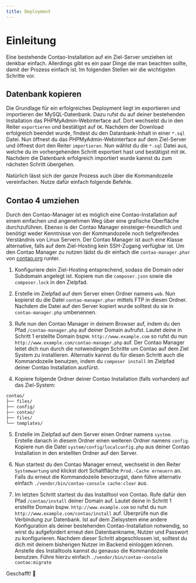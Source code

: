```yaml
---
title: Deployment
---
```


# Einleitung

Eine bestehende Contao-Installation auf ein Ziel-Server umziehen ist denkbar einfach. Allerdings gibt es ein paar Dinge die man beachten sollte, damit der Prozess einfach ist. Im folgenden Stellen wir die wichtigsten Schritte vor.

## Datenbank kopieren

Die Grundlage für ein erfolgreiches Deployment liegt im exportieren und importieren der MySQL-Datenbank. Dazu rufst du auf deiner bestehenden Installation das PHPMyAdmin-Webinterface auf. Dort wechselst du in den Reiter `exportieren` und bestätigst auf `OK`. Nachdem der Download erfolgreich beendet wurde, findest du den Datanbank-Inhalt in einer `*.sql` Datei. Nun öffnest du das PHPMyAdmin-Webinterface auf dem Ziel-Server und öffnest dort den Reiter `importieren`. Nun wählst du die `*.sql` Datei aus, welche du im vorhergehenden Schritt exportiert hast und bestätigst mit `OK`. Nachdem die Datenbank erfolgreich importiert wurde kannst du zum nächsten Schritt übergehen.

Natürlich lässt sich der ganze Prozess auch über die Kommandozeile vereinfachen. Nutze dafür einfach folgende Befehle.

## Contao 4 umziehen

Durch den Contao-Manager ist es möglich eine Contao-Installation auf einem einfachen und angenehmen Weg über eine grafische Oberfläche durchzuführen. Ebenso is der Contao Manager einsteiger-freundlich und benötigt weder Kenntnisse von der Kommandozeile noch tiefgreifendes Verständnis von Linux Servern. Der Contao Manager ist auch eine Klasse alternative, falls auf dem Ziel-Hosting kein SSH-Zugang verfügbar ist. Um den Contao Manager zu nutzen lädst du dir einfach die `contao-manager.phar` von [contao.org](https://contao.org/de/download.html) runter. 

1. Konfiguriere dein Ziel-Hosting entsprechend, sodass die Domain oder Subdomain angelegt ist. Kopiere nun die `composer.json` sowie die `composer.lock` in den Zielpfad.

2. Erstelle im Zielpfad auf dem Server einen Ordner namens `web`. Nun kopierst du die Datei `contao-manager.phar` mittels FTP in diesen Ordner. Nachdem die Datei auf den Server kopiert wurde solltest du sie in `contao-manager.php` umbenennen. 

3. Rufe nun den Contao Manager in deinem Browser auf, indem du den Pfad `/contao-manager.php` auf deiner Domain aufrufst. Lautet deine in Schritt 1 erstellte Domain bspw. `http://www.example.com` so rufst du nun `http://www.example.com/contao-manager.php` auf. Der Contao Manager leitet dich nun durch die notwendingen Schritte um Contao auf dem Ziel System zu installieren. Alternativ kannst du für diesen Schritt auch die Kommandozeile benutzen, indem du `composer install` im Zielpfad deiner Contao Installation ausfürst.

4. Kopiere folgende Ordner deiner Contao Installation (falls vorhanden) auf das Ziel-System:

```sh
contao/
├── files/
├── config/
├── contao/
├── files/
└── templates/
```

5. Erstelle im Zielpfad auf dem Server einen Ordner namens `system`. Erstelle danach in diesem Ordner einen weiteren Ordner namens `config`. Kopiere nun die Datei `system/config/localconfig.php` aus deiner Contao Installation in den erstellten Ordner auf den Server.

6. Nun startest du den Contao Manager erneut, wechselst in den Reiter `Systemwartung` und klickst dort Schaltfläche `Prod.-Cache erneuern` an. Falls du erneut die Kommandozeile bevorzugst, dann führe alternativ einfach `./vendor/bin/contao-console cache:clear` aus.

7. Im letzten Schritt startest du das Installtool von Contao. Rufe dafür den Pfad `/contao/install` deiner Domain auf. Lautet deine in Schritt 1 erstellte Domain bspw. `http://www.example.com` so rufst du nun `http://www.example.com/contao/install` auf. Überprüfe nun die Verbindung zur Datenbank. Ist auf dem Zielsystem eine andere Konfiguration als deiner bestehenden Contao-Installation notwendig, so wirst du aufgefordert erneut den Datenbankname, Nutzer und Passwort zu konfigurieren. Nachdem dieser Schritt abgeschlossen ist, solltest du dich mit deinem bisherigen Nutzer im Backend einloggen können. Anstelle des Installtools kannst du genauso die Kommandozeile benutzen. Führe hierzu einfach `./vendor/bin/contao-console contao:migrate`


Geschafft! 🎉 

